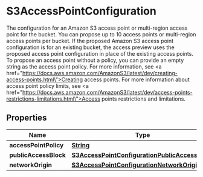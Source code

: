 

# S3AccessPointConfiguration

The configuration for an Amazon S3 access point or multi-region access point for the bucket. You can propose up to 10 access points or multi-region access points per bucket. If the proposed Amazon S3 access point configuration is for an existing bucket, the access preview uses the proposed access point configuration in place of the existing access points. To propose an access point without a policy, you can provide an empty string as the access point policy. For more information, see <a href=\"https://docs.aws.amazon.com/AmazonS3/latest/dev/creating-access-points.html\">Creating access points</a>. For more information about access point policy limits, see <a href=\"https://docs.aws.amazon.com/AmazonS3/latest/dev/access-points-restrictions-limitations.html\">Access points restrictions and limitations</a>.

## Properties

| Name | Type | Description | Notes |
|------------ | ------------- | ------------- | -------------|
|**accessPointPolicy** | [**String**](String.md) |  |  [optional] |
|**publicAccessBlock** | [**S3AccessPointConfigurationPublicAccessBlock**](S3AccessPointConfigurationPublicAccessBlock.md) |  |  [optional] |
|**networkOrigin** | [**S3AccessPointConfigurationNetworkOrigin**](S3AccessPointConfigurationNetworkOrigin.md) |  |  [optional] |



